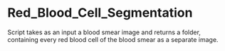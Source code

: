 # Red_Blood_Cell_Segmentation
Script takes as an input a blood smear image and returns a folder, containing every red blood cell of the blood smear as a separate image.
